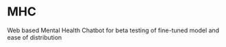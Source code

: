 # MHC
Web based Mental Health Chatbot for beta testing of fine-tuned model and ease of distribution

